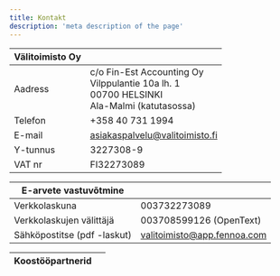 ```yaml
---
title: Kontakt
description: 'meta description of the page'
---
```


| Välitoimisto Oy | |
| --- | --- |
| Aadress | c/o Fin-Est Accounting Oy<br>Vilppulantie 10a lh. 1<br>00700 HELSINKI<br>Ala-Malmi (katutasossa) |
| Telefon | +358 40 731 1994 |
| E-mail | asiakaspalvelu@valitoimisto.fi |
| Y-tunnus | 3227308-9 |
| VAT nr | FI32273089 |


| E-arvete vastuvõtmine | |
| --- | --- |
| Verkkolaskuna | 003732273089 |
| Verkkolaskujen välittäjä | 003708599126 (OpenText) |
| Sähköpostitse  (pdf -laskut) | valitoimisto@app.fennoa.com |


| Koostööpartnerid | |
| --- | --- |

